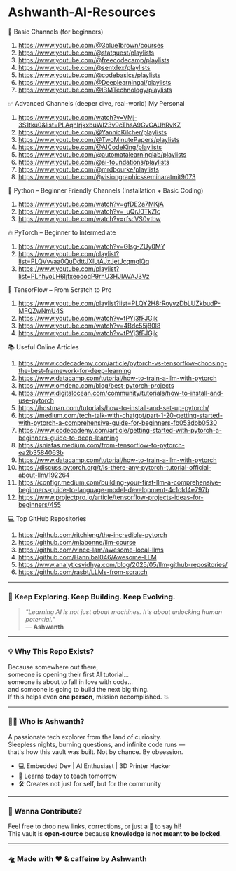 # Ashwanth-AI-Resources

🔰 Basic Channels (for beginners)

1. https://www.youtube.com/@3blue1brown/courses
2. https://www.youtube.com/@statquest/playlists
3. https://www.youtube.com/@freecodecamp/playlists
4. https://www.youtube.com/@sentdex/playlists
5. https://www.youtube.com/@codebasics/playlists
6. https://www.youtube.com/@Deeplearningai/playlists
7. https://www.youtube.com/@IBMTechnology/playlists

✅ Advanced Channels (deeper dive, real-world) My Personal 

1. https://www.youtube.com/watch?v=VMj-3S1tku0&list=PLAqhIrjkxbuWI23v9cThsA9GvCAUhRvKZ
2. https://www.youtube.com/@YannicKilcher/playlists
3. https://www.youtube.com/@TwoMinutePapers/playlists
4. https://www.youtube.com/@AICodeKing/playlists
5. https://www.youtube.com/@automatalearninglab/playlists
6. https://www.youtube.com/@ai-foundations/playlists
7. https://www.youtube.com/@mrdbourke/playlists
8. https://www.youtube.com/@visiongraphicsseminaratmit9073


🐍 Python – Beginner Friendly Channels (Installation + Basic Coding)

1. https://www.youtube.com/watch?v=gfDE2a7MKjA
2. https://www.youtube.com/watch?v=_uQrJ0TkZlc
3. https://www.youtube.com/watch?v=rfscVS0vtbw

🔥 PyTorch – Beginner to Intermediate

1. https://www.youtube.com/watch?v=GIsg-ZUy0MY
2. https://www.youtube.com/playlist?list=PLQVvvaa0QuDdttJXlLtAJxJetJcqmqlQq
3. https://www.youtube.com/playlist?list=PLhhyoLH6IjfxeoooqP9rhU3HJIAVAJ3Vz

🧠 TensorFlow – From Scratch to Pro

1. https://www.youtube.com/playlist?list=PLQY2H8rRoyvzDbLUZkbudP-MFQZwNmU4S
2. https://www.youtube.com/watch?v=tPYj3fFJGjk
3. https://www.youtube.com/watch?v=4Bdc55j80l8
4. https://www.youtube.com/watch?v=tPYj3fFJGjk

📚 Useful Online Articles

1. https://www.codecademy.com/article/pytorch-vs-tensorflow-choosing-the-best-framework-for-deep-learning
2. https://www.datacamp.com/tutorial/how-to-train-a-llm-with-pytorch
3. https://www.omdena.com/blog/best-pytorch-projects
4. https://www.digitalocean.com/community/tutorials/how-to-install-and-use-pytorch
5. https://hostman.com/tutorials/how-to-install-and-set-up-pytorch/
6. https://medium.com/tech-talk-with-chatgpt/part-1-20-getting-started-with-pytorch-a-comprehensive-guide-for-beginners-fb053dbb0530
7. https://www.codecademy.com/article/getting-started-with-pytorch-a-beginners-guide-to-deep-learning
8. https://sniafas.medium.com/from-tensorflow-to-pytorch-ea2b3584063b
9. https://www.datacamp.com/tutorial/how-to-train-a-llm-with-pytorch
10. https://discuss.pytorch.org/t/is-there-any-pytorch-tutorial-official-about-llm/192264
11. https://configr.medium.com/building-your-first-llm-a-comprehensive-beginners-guide-to-language-model-development-4c1cfd4e797b
12. https://www.projectpro.io/article/tensorflow-projects-ideas-for-beginners/455

💻 Top GitHub Repositories

1. https://github.com/ritchieng/the-incredible-pytorch
2. https://github.com/mlabonne/llm-course
3. https://github.com/vince-lam/awesome-local-llms
4. https://github.com/Hannibal046/Awesome-LLM
5. https://www.analyticsvidhya.com/blog/2025/05/llm-github-repositories/
6. https://github.com/rasbt/LLMs-from-scratch

---

### 🚀 Keep Exploring. Keep Building. Keep Evolving.

> _"Learning AI is not just about machines. It's about unlocking human potential."_  
> — **Ashwanth**

---

### 💡 Why This Repo Exists?

Because somewhere out there,  
someone is opening their first AI tutorial...  
someone is about to fall in love with code...  
and someone is going to build the next big thing.  
If this helps even **one person**, mission accomplished. 💥

---

### 👨‍💻 Who is Ashwanth?

A passionate tech explorer from the land of curiosity.  
Sleepless nights, burning questions, and infinite code runs —  
that's how this vault was built. Not by chance. By obsession.  

- 💻 Embedded Dev | AI Enthusiast | 3D Printer Hacker  
- 🧠 Learns today to teach tomorrow  
- 🛠️ Creates not just for self, but for the community

---

### 📢 Wanna Contribute?

Feel free to drop new links, corrections, or just a 🙌 to say hi!  
This vault is **open-source** because **knowledge is not meant to be locked**.

---

### 🛸 Made with ❤️ & caffeine by **Ashwanth**
